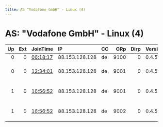 ```yaml
---
title: AS "Vodafone GmbH" - Linux (4)
---
```


# AS: "Vodafone GmbH" - Linux (4)

|   Up |   Ext | JoinTime                                                                                              | IP             | CC   |   ORp |   Dirp | Version   | Contact              | Nickname           |   eFamMembers |
|-----:|------:|:------------------------------------------------------------------------------------------------------|:---------------|:-----|------:|-------:|:----------|:---------------------|:-------------------|--------------:|
|    0 |     0 | [06:18:17](https://nusenu.github.io/OrNetStats/w/relay/59914FD93090FEB5D8FD3901140969A7561059A5.html) | 88.153.128.128 | de   |  9100 |      0 | 0.4.5.10  | None                 | TorRelay01Warstein |             1 |
|    0 |     0 | [12:34:01](https://nusenu.github.io/OrNetStats/w/relay/5DE707D8D48E9A8220B0759FC7D16E7AAACC8433.html) | 88.153.128.128 | de   |  9001 |      0 | 0.4.5.10  | relay at xhoo dot de | xhooDEtorRelay01   |             1 |
|    1 |     0 | [16:56:52](https://nusenu.github.io/OrNetStats/w/relay/BB5450880E5951384A5D9210996DD40C1239E4B1.html) | 88.153.128.128 | de   |  9001 |      0 | 0.4.5.10  | relay at xhoo dot de | xhooDEtorRelay01   |             1 |
|    1 |     0 | [16:56:52](https://nusenu.github.io/OrNetStats/w/relay/E923147123681702F2C8CB7EC0FF7DC410F05361.html) | 88.153.128.128 | de   |  9002 |      0 | 0.4.5.10  | relay at xhoo dot de | xhooDEtorRelay02   |             1 |
